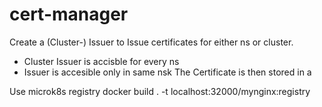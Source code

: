 # cert-manager
Create a (Cluster-) Issuer to Issue certificates for either ns or cluster.
- Cluster Issuer is accisble for every ns
- Issuer is accesible only in same nsk
The Certificate is then stored in a


Use microk8s registry
docker build . -t localhost:32000/mynginx:registry